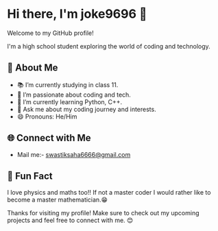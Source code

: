 # Hi there, I'm joke9696 👋

Welcome to my GitHub profile! 

I'm a high school student exploring the world of coding and technology.

## 🌟 About Me
- 📚 I’m currently studying in class 11.
- 🔭 I’m passionate about coding and tech.
- 🌱 I’m currently learning Python, C++.
- 💬 Ask me about my coding journey and interests.
- 😄 Pronouns: He/Him
  
## 🌐 Connect with Me
- Mail me:- swastiksaha6666@gmail.com

## 🎉 Fun Fact
I love physics and maths too!! If not a master coder I would rather like to become a master mathematician.😁

Thanks for visiting my profile! Make sure to check out my upcoming projects and feel free to connect with me. 😊
